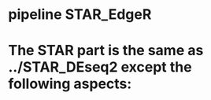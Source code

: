 # pipeline STAR_EdgeR

# The STAR part is the same as ../STAR_DEseq2 except the following aspects:

